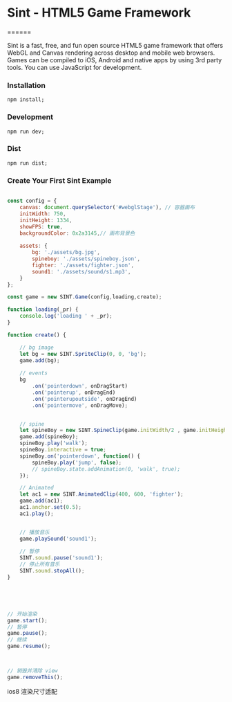 # Sint - HTML5 Game Framework


======


Sint is a fast, free, and fun open source HTML5 game framework that offers WebGL and Canvas rendering across desktop and mobile web browsers. Games can be compiled to iOS, Android and native apps by using 3rd party tools. 
You can use JavaScript for development.




### Installation 
```
npm install;
```

### Development 
```
npm run dev;
```

### Dist 
```
npm run dist;
```


### Create Your First Sint Example

```javascript

const config = {
    canvas: document.querySelector('#webglStage'), // 容器画布
    initWidth: 750,
    initHeight: 1334,
    showFPS: true,
    backgroundColor: 0x2a3145,// 画布背景色
    
    assets: {
        bg: './assets/bg.jpg',
        spineboy: './assets/spineboy.json',
        fighter: './assets/fighter.json',
        sound1: './assets/sound/s1.mp3',
    }
};

const game = new SINT.Game(config,loading,create);

function loading(_pr) {
    console.log('loading ' + _pr);
}

function create() {

    // bg image
    let bg = new SINT.SpriteClip(0, 0, 'bg');
    game.add(bg);
    
    // events
    bg
        .on('pointerdown', onDragStart)
        .on('pointerup', onDragEnd)
        .on('pointerupoutside', onDragEnd)
        .on('pointermove', onDragMove);


    // spine
    let spineBoy = new SINT.SpineClip(game.initWidth/2 , game.initHeight , 'spineboy');
    game.add(spineBoy);
    spineBoy.play('walk');
    spineBoy.interactive = true;
    spineBoy.on('pointerdown', function() {
        spineBoy.play('jump', false);
        // spineBoy.state.addAnimation(0, 'walk', true);
    });

    // Animated
    let ac1 = new SINT.AnimatedClip(400, 600, 'fighter');
    game.add(ac1);
    ac1.anchor.set(0.5);
    ac1.play();


    // 播放音乐
    game.playSound('sound1');
    
    // 暂停
    SINT.sound.pause('sound1');
    // 停止所有音乐
    SINT.sound.stopAll();
}





// 开始渲染
game.start();
// 暂停
game.pause();
// 继续
game.resume();



// 销毁并清除 view
game.removeThis();

```


ios8 渲染尺寸适配
